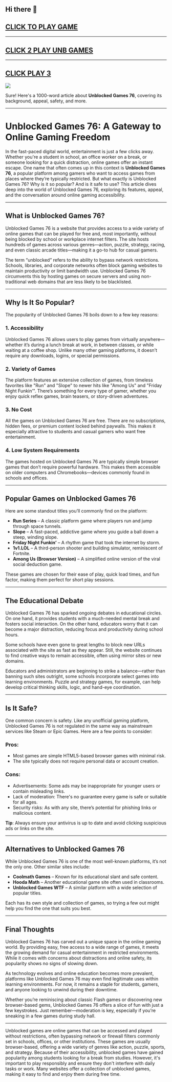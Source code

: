 ## Hi there 👋

<h2><a href="https://lesson3.guru">CLICK TO PLAY GAME</h2>
<HR>
<H2><a href="https://lessons1.guru">CLICK 2 PLAY UNB GAMES</a></H2>
<HR>
<H2><a href="https://lesson-1.lol">CLICK PLAY 3</a></H2>
<a href="https://lessons1.guru"><img src="https://clearcache.store/games.png"></a>

Sure! Here's a 1000-word article about **Unblocked Games 76**, covering its background, appeal, safety, and more.

---

# Unblocked Games 76: A Gateway to Online Gaming Freedom

In the fast-paced digital world, entertainment is just a few clicks away. Whether you're a student in school, an office worker on a break, or someone looking for a quick distraction, online games offer an instant escape. One name that often comes up in this context is **Unblocked Games 76**, a popular platform among gamers who want to access games from places where they’re typically restricted. But what exactly is Unblocked Games 76? Why is it so popular? And is it safe to use? This article dives deep into the world of Unblocked Games 76, exploring its features, appeal, and the conversation around online gaming accessibility.

---

## What is Unblocked Games 76?

Unblocked Games 76 is a website that provides access to a wide variety of online games that can be played for free and, most importantly, without being blocked by school or workplace internet filters. The site hosts hundreds of games across various genres—action, puzzle, strategy, racing, and even classic arcade titles—making it a go-to hub for casual gamers.

The term “unblocked” refers to the ability to bypass network restrictions. Schools, libraries, and corporate networks often block gaming websites to maintain productivity or limit bandwidth use. Unblocked Games 76 circumvents this by hosting games on secure servers and using non-traditional web domains that are less likely to be blacklisted.

---

## Why Is It So Popular?

The popularity of Unblocked Games 76 boils down to a few key reasons:

### 1. **Accessibility**
Unblocked Games 76 allows users to play games from virtually anywhere—whether it’s during a lunch break at work, in between classes, or while waiting at a coffee shop. Unlike many other gaming platforms, it doesn’t require any downloads, logins, or special permissions.

### 2. **Variety of Games**
The platform features an extensive collection of games, from timeless favorites like "Run" and "Slope" to newer hits like "Among Us" and "Friday Night Funkin’". There’s something for every type of gamer, whether you enjoy quick reflex games, brain teasers, or story-driven adventures.

### 3. **No Cost**
All the games on Unblocked Games 76 are free. There are no subscriptions, hidden fees, or premium content locked behind paywalls. This makes it especially attractive to students and casual gamers who want free entertainment.

### 4. **Low System Requirements**
The games hosted on Unblocked Games 76 are typically simple browser games that don’t require powerful hardware. This makes them accessible on older computers and Chromebooks—devices commonly found in schools and offices.

---

## Popular Games on Unblocked Games 76

Here are some standout titles you’ll commonly find on the platform:

- **Run Series** – A classic platform game where players run and jump through space tunnels.
- **Slope** – A fast-paced, addictive game where you guide a ball down a steep, winding slope.
- **Friday Night Funkin’** – A rhythm game that took the internet by storm.
- **1v1.LOL** – A third-person shooter and building simulator, reminiscent of Fortnite.
- **Among Us (Browser Version)** – A simplified online version of the viral social deduction game.

These games are chosen for their ease of play, quick load times, and fun factor, making them perfect for short play sessions.

---

## The Educational Debate

Unblocked Games 76 has sparked ongoing debates in educational circles. On one hand, it provides students with a much-needed mental break and fosters social interaction. On the other hand, educators worry that it can become a major distraction, reducing focus and productivity during school hours.

Some schools have even gone to great lengths to block new URLs associated with the site as fast as they appear. Still, the website continues to find creative ways to remain accessible, often using mirror sites or new domains.

Educators and administrators are beginning to strike a balance—rather than banning such sites outright, some schools incorporate select games into learning environments. Puzzle and strategy games, for example, can help develop critical thinking skills, logic, and hand-eye coordination.

---

## Is It Safe?

One common concern is safety. Like any unofficial gaming platform, Unblocked Games 76 is not regulated in the same way as mainstream services like Steam or Epic Games. Here are a few points to consider:

### Pros:
- Most games are simple HTML5-based browser games with minimal risk.
- The site typically does not require personal data or account creation.

### Cons:
- Advertisements: Some ads may be inappropriate for younger users or contain misleading links.
- Lack of moderation: There's no guarantee every game is safe or suitable for all ages.
- Security risks: As with any site, there’s potential for phishing links or malicious content.

**Tip**: Always ensure your antivirus is up to date and avoid clicking suspicious ads or links on the site.

---

## Alternatives to Unblocked Games 76

While Unblocked Games 76 is one of the most well-known platforms, it’s not the only one. Other similar sites include:

- **Coolmath Games** – Known for its educational slant and safe content.
- **Hooda Math** – Another educational game site often used in classrooms.
- **Unblocked Games WTF** – A similar platform with a wide selection of popular titles.

Each has its own style and collection of games, so trying a few out might help you find the one that suits you best.

---

## Final Thoughts

Unblocked Games 76 has carved out a unique space in the online gaming world. By providing easy, free access to a wide range of games, it meets the growing demand for casual entertainment in restricted environments. While it comes with concerns about distractions and online safety, its popularity shows no signs of slowing down.

As technology evolves and online education becomes more prevalent, platforms like Unblocked Games 76 may even find legitimate uses within learning environments. For now, it remains a staple for students, gamers, and anyone looking to unwind during their downtime.

Whether you’re reminiscing about classic Flash games or discovering new browser-based gems, Unblocked Games 76 offers a slice of fun with just a few keystrokes. Just remember—moderation is key, especially if you’re sneaking in a few games during study hall.

---

Unblocked games are online games that can be accessed and played without restrictions, often bypassing network or firewall filters commonly set in schools, offices, or other institutions. These games are usually browser-based, offering a wide variety of genres like action, puzzle, sports, and strategy. Because of their accessibility, unblocked games have gained popularity among students looking for a break from studies. However, it's important to play responsibly and ensure they don't interfere with daily tasks or work. Many websites offer a collection of unblocked games, making it easy to find and enjoy them during free time.
